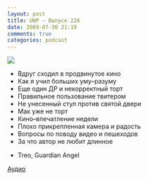 ```yaml
---
layout: post
title: UWP – Выпуск 226
date: 2009-07-30 21:19
comments: true
categories: podcast
---
```

![](https://podcast.umputun.com/images/uwp/uwp226.jpg)


- Вдруг сходил в продвинутое кино
- Как я учил больших уму–разуму
- Еще один ДР и некорректный торт
- Правильное пользование твитером
- Не унесенный стул против святой двери
- Мак уже не торт
- Кино–впечатление недели
- Плохо прикрепленная камера и радость
- Вопросы по поводу видео и пешеходов
- За что автор не любит длинное


* Treo, Guardian Angel

[Аудио](http://archive.rucast.net/uwp/media/ump_podcast226.mp3)
<audio src="http://archive.rucast.net/uwp/media/ump_podcast226.mp3" preload="none">
